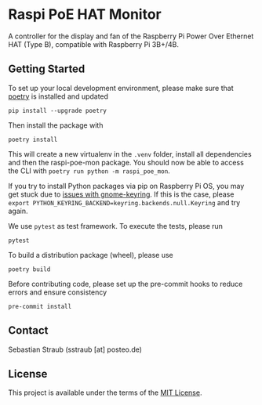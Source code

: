# Raspi PoE HAT Monitor

A controller for the display and fan of the Raspberry Pi Power Over Ethernet HAT (Type B), compatible with Raspberry Pi 3B+/4B.

## Getting Started

To set up your local development environment, please make sure that [poetry](https://python-poetry.org/) is installed and updated

    pip install --upgrade poetry

Then install the package with

    poetry install

This will create a new virtualenv in the `.venv` folder, install all dependencies and then the raspi-poe-mon package. You should now be able to access the CLI with `poetry run python -m raspi_poe_mon`.

If you try to install Python packages via pip on Raspberry Pi OS, you may get stuck due to [issues with gnome-keyring](https://github.com/pypa/pip/issues/7883). If this is the case, please `export PYTHON_KEYRING_BACKEND=keyring.backends.null.Keyring` and try again.

We use `pytest` as test framework. To execute the tests, please run

    pytest

To build a distribution package (wheel), please use

    poetry build

Before contributing code, please set up the pre-commit hooks to reduce errors and ensure consistency

    pre-commit install

## Contact

Sebastian Straub (sstraub [at] posteo.de)

## License

This project is available under the terms of the [MIT License](./LICENSE).
